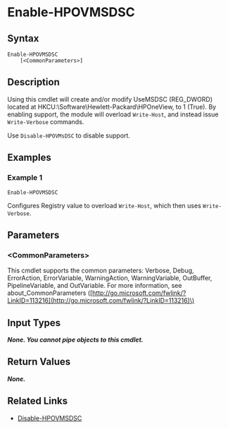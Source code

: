 ﻿---
description: 
---

# Enable-HPOVMSDSC

## Syntax

```text
Enable-HPOVMSDSC
    [<CommonParameters>]
```

## Description

Using this cmdlet will create and/or modify UseMSDSC (REG_DWORD) located at HKCU:\Software\Hewlett-Packard\HPOneView, to 1 (True).  By enabling support, the module will overload `Write-Host`, and instead issue `Write-Verbose` commands.

Use `Disable-HPOVMsDSC` to disable support.
## Examples

###  Example 1 

```text
Enable-HPOVMSDSC

```

Configures Registry value to overload `Write-Host`, which then uses `Write-Verbose`.

## Parameters

### &lt;CommonParameters&gt;

This cmdlet supports the common parameters: Verbose, Debug, ErrorAction, ErrorVariable, WarningAction, WarningVariable, OutBuffer, PipelineVariable, and OutVariable. For more information, see about\_CommonParameters \([http://go.microsoft.com/fwlink/?LinkID=113216](http://go.microsoft.com/fwlink/?LinkID=113216)\)

## Input Types

_**None. You cannot pipe objects to this cmdlet.**_



## Return Values

_**None.**_



## Related Links

* [Disable-HPOVMSDSC](disable-hpovmsdsc.md)
